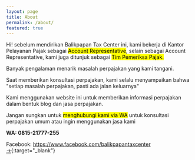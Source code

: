 ```yaml
---
layout: page
title: About
permalink: /about/
featured: true
---
```

Hi! sebelum mendirikan Balikpapan Tax Center ini, kami bekerja di Kantor Pelayanan Pajak sebagai <mark>Account Representative</mark>, selain sebagai Account Representative, kami juga ditunjuk sebagai <mark>Tim Pemeriksa Pajak.</mark>

Banyak pengalaman menarik masalah perpajakan yang kami tangani.

Saat memberikan konsultasi perpajakan, kami selalu menyampaikan bahwa "setiap masalah perpajakan, pasti ada jalan keluarnya"

Kami menggunakan website ini untuk memberikan informasi perpajakan dalam bentuk blog dan jasa perpajakan.

Jangan sungkan untuk <mark>menghubungi kami via WA</mark> untuk konsultasi perpajakan umum atau ingin menggunakan jasa kami

**WA: 0815-21777-255**

Facebook: [https://www.facebook.com/balikpapantaxcenter →](https://www.facebook.com/balikpapantaxcenter){:target="_blank"}
